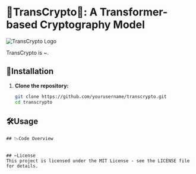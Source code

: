 # 🔐TransCrypto🔐: A Transformer-based Cryptography Model

![TransCrypto Logo](https://yourimageurl.com/logo.png)

TransCrypto is ~.

## 🚀Installation
1. **Clone the repository:**
   ```bash
   git clone https://github.com/yourusername/transcrypto.git
   cd transcrypto
   ```
## 🛠️Usage

   ```
## 📉Code Overview


## ✂️License
This project is licensed under the MIT License - see the LICENSE file for details.
